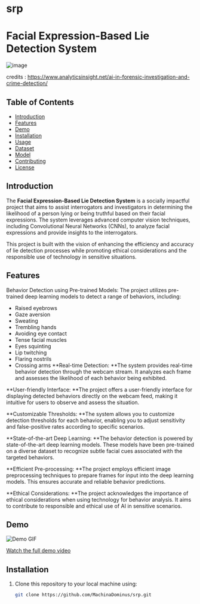 # srp

# Facial Expression-Based Lie Detection System


![image](https://github.com/MachinaDominus/srp/assets/141066776/a1c3676b-0b2d-4a3a-9f83-1f0786ad2f97)

credits : https://www.analyticsinsight.net/ai-in-forensic-investigation-and-crime-detection/

## Table of Contents

- [Introduction](#introduction)
- [Features](#features)
- [Demo](#demo)
- [Installation](#installation)
- [Usage](#usage)
- [Dataset](#dataset)
- [Model](#model)
- [Contributing](#contributing)
- [License](#license)

## Introduction

The **Facial Expression-Based Lie Detection System** is a socially impactful project that aims to assist interrogators and investigators in determining the likelihood of a person lying or being truthful based on their facial expressions. The system leverages advanced computer vision techniques, including Convolutional Neural Networks (CNNs), to analyze facial expressions and provide insights to the interrogators.

This project is built with the vision of enhancing the efficiency and accuracy of lie detection processes while promoting ethical considerations and the responsible use of technology in sensitive situations.

## Features

Behavior Detection using Pre-trained Models: The project utilizes pre-trained deep learning models to detect a range of behaviors, including:

- Raised eyebrows
- Gaze aversion
- Sweating
- Trembling hands
- Avoiding eye contact
- Tense facial muscles
- Eyes squinting
- Lip twitching
- Flaring nostrils
- Crossing arms
**Real-time Detection: **The system provides real-time behavior detection through the webcam stream. It analyzes each frame and assesses the likelihood of each behavior being exhibited.

**User-friendly Interface: **The project offers a user-friendly interface for displaying detected behaviors directly on the webcam feed, making it intuitive for users to observe and assess the situation.

**Customizable Thresholds: **The system allows you to customize detection thresholds for each behavior, enabling you to adjust sensitivity and false-positive rates according to specific scenarios.

**State-of-the-art Deep Learning: **The behavior detection is powered by state-of-the-art deep learning models. These models have been pre-trained on a diverse dataset to recognize subtle facial cues associated with the targeted behaviors.

**Efficient Pre-processing: **The project employs efficient image preprocessing techniques to prepare frames for input into the deep learning models. This ensures accurate and reliable behavior predictions.

**Ethical Considerations: **The project acknowledges the importance of ethical considerations when using technology for behavior analysis. It aims to contribute to responsible and ethical use of AI in sensitive scenarios.



## Demo

![Demo GIF](demo.gif)

[Watch the full demo video](demo_video_link)

## Installation

1. Clone this repository to your local machine using:
   ```sh
   git clone https://github.com/MachinaDominus/srp.git
